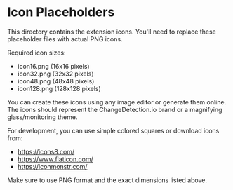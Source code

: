 # Icon Placeholders

This directory contains the extension icons. You'll need to replace these placeholder files with actual PNG icons.

Required icon sizes:
- icon16.png (16x16 pixels)
- icon32.png (32x32 pixels) 
- icon48.png (48x48 pixels)
- icon128.png (128x128 pixels)

You can create these icons using any image editor or generate them online. The icons should represent the ChangeDetection.io brand or a magnifying glass/monitoring theme.

For development, you can use simple colored squares or download icons from:
- https://icons8.com/
- https://www.flaticon.com/
- https://iconmonstr.com/

Make sure to use PNG format and the exact dimensions listed above.